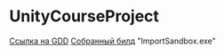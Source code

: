 # UnityCourseProject

[Ссылка на GDD](https://agate-growth-ceb.notion.site/GDD-Rolling-Roller-643e9da4762248eeb3f2c4ad4e494b1f)
[Собранный билд](Build/ActualBuild/) "ImportSandbox.exe"
